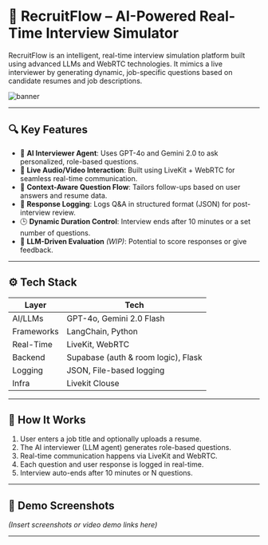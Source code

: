 # 🎤 RecruitFlow – AI-Powered Real-Time Interview Simulator

RecruitFlow is an intelligent, real-time interview simulation platform built using advanced LLMs and WebRTC technologies. It mimics a live interviewer by generating dynamic, job-specific questions based on candidate resumes and job descriptions.

![banner](interview_demo.png)

---

## 🔍 Key Features

- 🤖 **AI Interviewer Agent**: Uses GPT-4o and Gemini 2.0 to ask personalized, role-based questions.
- 🎥 **Live Audio/Video Interaction**: Built using LiveKit + WebRTC for seamless real-time communication.
- 📄 **Context-Aware Question Flow**: Tailors follow-ups based on user answers and resume data.
- 📝 **Response Logging**: Logs Q&A in structured format (JSON) for post-interview review.
- 🕒 **Dynamic Duration Control**: Interview ends after 10 minutes or a set number of questions.
- 🧠 **LLM-Driven Evaluation** *(WIP)*: Potential to score responses or give feedback.

---

## ⚙️ Tech Stack

| Layer         | Tech                                 |
|---------------|--------------------------------------|
| AI/LLMs       | GPT-4o, Gemini 2.0 Flash             |
| Frameworks    | LangChain, Python                    |
| Real-Time     | LiveKit, WebRTC                      |
| Backend       | Supabase (auth & room logic), Flask  |
| Logging       | JSON, File-based logging             |
| Infra         | Livekit Clouse    |

---

## 🚀 How It Works

1. User enters a job title and optionally uploads a resume.
2. The AI interviewer (LLM agent) generates role-based questions.
3. Real-time communication happens via LiveKit and WebRTC.
4. Each question and user response is logged in real-time.
5. Interview auto-ends after 10 minutes or N questions.

---

## 📸 Demo Screenshots

*(Insert screenshots or video demo links here)*

---

